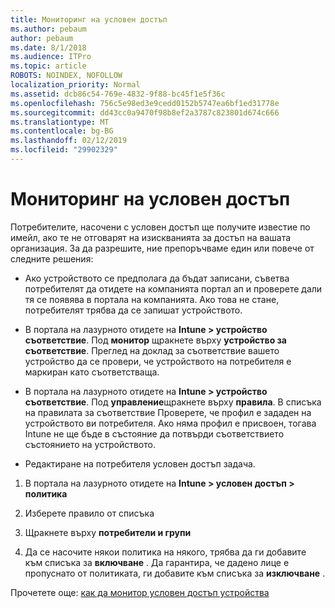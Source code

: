 ```yaml
---
title: Мониторинг на условен достъп
ms.author: pebaum
author: pebaum
ms.date: 8/1/2018
ms.audience: ITPro
ms.topic: article
ROBOTS: NOINDEX, NOFOLLOW
localization_priority: Normal
ms.assetid: dcb86c54-769e-4832-9f88-bc45f1e5f36c
ms.openlocfilehash: 756c5e98ed3e9cedd0152b5747ea6bf1ed31778e
ms.sourcegitcommit: dd43cc0a9470f98b8ef2a3787c823801d674c666
ms.translationtype: MT
ms.contentlocale: bg-BG
ms.lasthandoff: 02/12/2019
ms.locfileid: "29902329"
---
```

# <a name="monitoring-conditional-access"></a>Мониторинг на условен достъп

Потребителите, насочени с условен достъп ще получите известие по имейл, ако те не отговарят на изискванията за достъп на вашата организация. За да разрешите, ние препоръчваме един или повече от следните решения:
  
- Ако устройството се предполага да бъдат записани, съветва потребителят да отидете на компанията портал ап и проверете дали тя се появява в портала на компанията. Ако това не стане, потребителят трябва да се запишат устройството.
    
- В портала на лазурното отидете на **Intune \> устройство съответствие**. Под **монитор** щракнете върху **устройство за съответствие**. Преглед на доклад за съответствие вашето устройство да се провери, че устройството на потребителя е маркиран като съответстваща. 
    
- В портала на лазурното отидете на **Intune \> устройство съответствие**. Под **управление**щракнете върху **правила**. В списъка на правилата за съответствие Проверете, че профил е зададен на устройството ви потребителя. Ако няма профил е присвоен, тогава Intune не ще бъде в състояние да потвърди съответствието състоянието на устройството. 
    
- Редактиране на потребителя условен достъп задача.
    
1. В портала на лазурното отидете на **Intune \> условен достъп \> политика**
    
2. Изберете правило от списъка
    
3. Щракнете върху **потребители и групи**
    
4. Да се насочите някои политика на някого, трябва да ги добавите към списъка за **включване** . Да гарантира, че дадено лице е пропуснато от политиката, ги добавите към списъка за **изключване** . 
    
Прочетете още: [как да монитор условен достъп устройства](https://docs.microsoft.com/intune/conditional-access-exchange-monitor)
  

